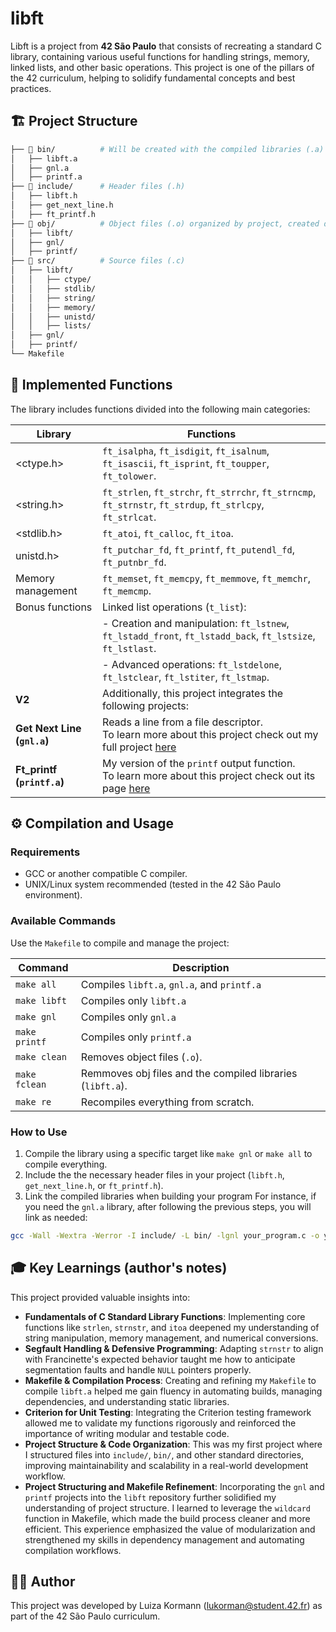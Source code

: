 # libft

Libft is a project from **42 São Paulo** that consists of recreating a standard C library, containing various useful functions for handling strings, memory, linked lists, and other basic operations. This project is one of the pillars of the 42 curriculum, helping to solidify fundamental concepts and best practices.

## 🏗️ Project Structure
``` bash
├── 📂 bin/          # Will be created with the compiled libraries (.a) - see how 2 use below
│   ├── libft.a
│   ├── gnl.a
│   ├── printf.a
├── 📂 include/      # Header files (.h)
│   ├── libft.h
│   ├── get_next_line.h
│   ├── ft_printf.h
├── 📂 obj/          # Object files (.o) organized by project, created during comp. process
│   ├── libft/
│   ├── gnl/
│   ├── printf/
├── 📂 src/          # Source files (.c)
│   ├── libft/
│   │   ├── ctype/
│   │   ├── stdlib/
│   │   ├── string/
│   │   ├── memory/
│   │   ├── unistd/
│   │   ├── lists/
│   ├── gnl/
│   ├── printf/
└── Makefile
```

## 📌 Implemented Functions
The library includes functions divided into the following main categories:

| Library | Functions |
|---------|-----------|
|<ctype.h>|`ft_isalpha`, `ft_isdigit`, `ft_isalnum`, `ft_isascii`, `ft_isprint`, `ft_toupper`, `ft_tolower`.|
|<string.h>|`ft_strlen`, `ft_strchr`, `ft_strrchr`, `ft_strncmp`, `ft_strnstr`, `ft_strdup`, `ft_strlcpy`, `ft_strlcat`.|
|<stdlib.h>|`ft_atoi`, `ft_calloc`, `ft_itoa`.|
|unistd.h>|`ft_putchar_fd`, `ft_printf`, `ft_putendl_fd`, `ft_putnbr_fd`.|
|Memory management|`ft_memset`, `ft_memcpy`, `ft_memmove`, `ft_memchr`, `ft_memcmp`.|
|Bonus functions|Linked list operations (`t_list`):|
||- Creation and manipulation: `ft_lstnew`, `ft_lstadd_front`, `ft_lstadd_back`, `ft_lstsize`, `ft_lstlast`.|
||- Advanced operations: `ft_lstdelone`, `ft_lstclear`, `ft_lstiter`, `ft_lstmap`.|
|**V2**|Additionally, this project integrates the following projects:|
|**Get Next Line (`gnl.a`)**|Reads a line from a file descriptor. <br> To learn more about this project check out my full project [here](https://github.com/luizakormann/getnextline_42) |
|**Ft_printf (`printf.a`)**|My version of the `printf` output function. <br> To learn more about this project check out its page [here](https://github.com/luizakormann/printf_42) |

## ⚙️ Compilation and Usage
### Requirements
 - GCC or another compatible C compiler.
 - UNIX/Linux system recommended (tested in the 42 São Paulo environment).
### Available Commands
Use the `Makefile` to compile and manage the project:

| Command | Description |
|---------|-----------|
|`make all`|Compiles `libft.a`, `gnl.a`, and `printf.a`|
|`make libft`|Compiles only `libft.a`|
|`make gnl`|Compiles only `gnl.a`|
|`make printf`|Compiles only `printf.a`|
|`make clean`|Removes object files (`.o`).|
|`make fclean`|Remmoves obj files and the compiled libraries (`libft.a`).|
|`make re`|Recompiles everything from scratch.|

### How to Use
 1. Compile the library using a specific target like `make gnl` or `make all` to compile everything.
 2. Include the the necessary header files in your project (`libft.h`, `get_next_line.h`, or `ft_printf.h`).
 3. Link the compiled libraries when building your program
For instance, if you need the `gnl.a` library, after following the previous steps, you will link as needed:
``` bash
gcc -Wall -Wextra -Werror -I include/ -L bin/ -lgnl your_program.c -o your_program
```

## 🎓 Key Learnings (author's notes)
This project provided valuable insights into:

 - **Fundamentals of C Standard Library Functions**: Implementing core functions like `strlen`, `strnstr`, and `itoa` deepened my understanding of string manipulation, memory management, and numerical conversions.
 - **Segfault Handling & Defensive Programming**: Adapting `strnstr` to align with Francinette's expected behavior taught me how to anticipate segmentation faults and handle `NULL` pointers properly.
 - **Makefile & Compilation Process**: Creating and refining my `Makefile` to compile `libft.a` helped me gain fluency in automating builds, managing dependencies, and understanding static libraries.
 - **Criterion for Unit Testing**: Integrating the Criterion testing framework allowed me to validate my functions rigorously and reinforced the importance of writing modular and testable code.
 - **Project Structure & Code Organization**: This was my first project where I structured files into `include/`, `bin/`, and other standard directories, improving maintainability and scalability in a real-world development workflow.
 - **Project Structuring and Makefile Refinement**: Incorporating the `gnl` and `printf` projects into the `libft` repository further solidified my understanding of project structure. I learned to leverage the `wildcard` function in Makefile, which made the build process cleaner and more efficient. This experience emphasized the value of modularization and strengthened my skills in dependency management and automating compilation workflows.

## 👩‍💻 Author
This project was developed by Luiza Kormann (lukorman@student.42.fr) as part of the 42 São Paulo curriculum.
